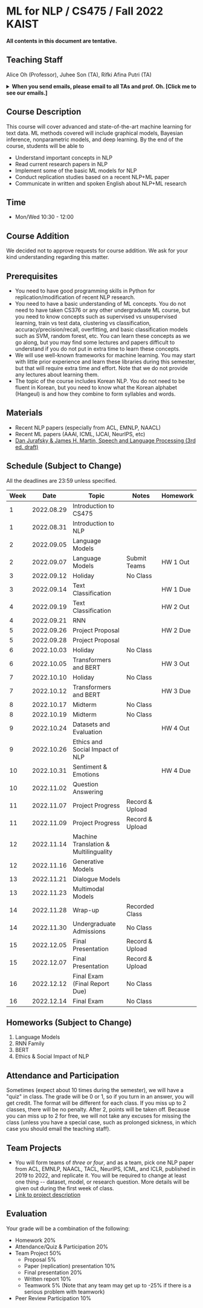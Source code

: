 # ML for NLP / CS475 / Fall 2022 KAIST

**All contents in this document are tentative.**

## Teaching Staff

Alice Oh (Professor), Juhee Son (TA), Rifki Afina Putri (TA)

<details>
<summary><strong>When you send emails, please email to all TAs and prof. Oh. [Click me to see our emails.]</strong></summary>

<p><code>alice.oh@kaist.edu, sjh5665@kaist.ac.kr, rifkiaputri@kaist.ac.kr</code></p>

<p><i>And put "CS475" to the title. (e.g., [CS475] Do we have a class on thanksgiving day?)</i></p>

</details>

## Course Description

This course will cover advanced and state-of-the-art machine learning for text data. ML methods covered will include graphical models, Bayesian inference, nonparametric models, and deep learning. By the end of the course, students will be able to

- Understand important concepts in NLP
- Read current research papers in NLP
- Implement some of the basic ML models for NLP
- Conduct replication studies based on a recent NLP+ML paper
- Communicate in written and spoken English about NLP+ML research

## Time
- Mon/Wed 10:30 - 12:00

## Course Addition
We decided not to approve requests for course addition. We ask for your kind understanding regarding this matter.

## Prerequisites  

- You need to have good programming skills in Python for replication/modification of recent NLP research.
- You need to have a basic understanding of ML concepts. You do not need to have taken CS376 or any other undergraduate ML course, but you need to know concepts such as supervised vs unsupervised learning, train vs test data, clustering vs classification, accuracy/precision/recall, overfitting, and basic classification models such as SVM, random forest, etc. You can learn these concepts as we go along, but you may find some lectures and papers difficult to understand if you do not put in extra time to learn these concepts.
- We will use well-known frameworks for machine learning. You may start with little prior experience and learn these libraries during this semester, but that will require extra time and effort. Note that we do not provide any lectures about learning them.
- The topic of the course includes Korean NLP. You do not need to be fluent in Korean, but you need to know what the Korean alphabet (Hangeul) is and how they combine to form syllables and words.

## Materials

- Recent NLP papers (especially from ACL, EMNLP, NAACL)
- Recent ML papers (AAAI, ICML, IJCAI, NeurIPS, etc)
- [Dan Jurafsky & James H. Martin, Speech and Language Processing (3rd ed. draft)](https://web.stanford.edu/~jurafsky/slp3/)

## Schedule (Subject to Change)

All the deadlines are 23:59 unless specified.

| Week | Date       | Topic                                 | Notes               | Homework             |
|------|------------|---------------------------------------|---------------------|----------------------|
|    1 | 2022.08.29 | Introduction to CS475                 |                     |                      |
|    1 | 2022.08.31 | Introduction to NLP                   |                     |                      |
|    2 | 2022.09.05 | Language Models                       |                     |                      |
|    2 | 2022.09.07 | Language Models                       | Submit Teams        | HW 1 Out             |
|    3 | 2022.09.12 | Holiday                               | No Class            |                      |
|    3 | 2022.09.14 | Text Classification                   |                     | HW 1 Due             |
|    4 | 2022.09.19 | Text Classification                   |                     | HW 2 Out             |
|    4 | 2022.09.21 | RNN                                   |                     |                      |
|    5 | 2022.09.26 | Project Proposal                      |                     | HW 2 Due             |
|    5 | 2022.09.28 | Project Proposal                      |                     |                      |
|    6 | 2022.10.03 | Holiday                               | No Class            |                      |
|    6 | 2022.10.05 | Transformers and BERT                 |                     | HW 3 Out             |
|    7 | 2022.10.10 | Holiday                               | No Class            |                      |
|    7 | 2022.10.12 | Transformers and BERT                 |                     | HW 3 Due             |
|    8 | 2022.10.17 | Midterm                               | No Class            |                      |
|    8 | 2022.10.19 | Midterm                               | No Class            |                      |
|    9 | 2022.10.24 | Datasets and Evaluation               |                     | HW 4 Out             |
|    9 | 2022.10.26 | Ethics and Social Impact of NLP       |                     |                      |
|   10 | 2022.10.31 | Sentiment & Emotions                  |                     | HW 4 Due             |
|   10 | 2022.11.02 | Question Answering                    |                     |                      |
|   11 | 2022.11.07 | Project Progress                      | Record & Upload     |                      |
|   11 | 2022.11.09 | Project Progress                      | Record & Upload     |                      |
|   12 | 2022.11.14 | Machine Translation & Multilinguality |                     |                      |
|   12 | 2022.11.16 | Generative Models                     |                     |                      |
|   13 | 2022.11.21 | Dialogue Models                       |                     |                      |
|   13 | 2022.11.23 | Multimodal Models                     |                     |                      |
|   14 | 2022.11.28 | Wrap-up                               | Recorded Class      |                      |
|   14 | 2022.11.30 | Undergraduate Admissions              | No Class            |                      |
|   15 | 2022.12.05 | Final Presentation                    | Record & Upload     |                      |
|   15 | 2022.12.07 | Final Presentation                    | Record & Upload     |                      |
|   16 | 2022.12.12 | Final Exam (Final Report Due)         | No Class            |                      |
|   16 | 2022.12.14 | Final Exam                            | No Class            |                      |

## Homeworks (Subject to Change)
1. Language Models
2. RNN Family
3. BERT
4. Ethics & Social Impact of NLP

## Attendance and Participation
Sometimes (expect about 10 times during the semester), we will have a "quiz" in class. The grade will be 0 or 1, so if you turn in an answer, you will get credit. The format will be different for each class. If you miss up to 2 classes, there will be no penalty. After 2, points will be taken off. Because you can miss up to 2 for free, we will not take any excuses for missing the class (unless you have a special case, such as prolonged sickness, in which case you should email the teaching staff).

## Team Projects

- You will form teams of *three or four*, and as a team, pick one NLP paper from ACL, EMNLP, NAACL, TACL, NeurIPS, ICML, and ICLR, published in 2019 to 2022, and replicate it. You will be required to change at least one thing -- dataset, model, or research question. More details will be given out during the first week of class.
- [Link to project description](https://uilab-kaist.github.io/cs475-mlnlp-fall-2022/project)

## Evaluation
Your grade will be a combination of the following:

- Homework 20%
- Attendance/Quiz & Participation 20%
- Team Project 50% 
  - Proposal 5%
  - Paper (replication) presentation 10%
  - Final presentation 20%
  - Written report 10%
  - Teamwork 5% (Note that any team may get up to -25% if there is a serious problem with teamwork)
- Peer Review Participation 10%
